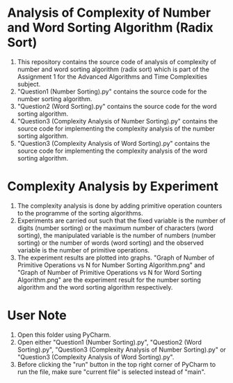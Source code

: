 # Analysis of Complexity of Number and Word Sorting Algorithm (Radix Sort)
1. This repository contains the source code of analysis of complexity of number and word sorting algorithm (radix sort) which is part of the Assignment 1 for the Advanced Algorithms and Time Complexities subject.  
2. "Question1 (Number Sorting).py" contains the source code for the number sorting algorithm.
3. "Question2 (Word Sorting).py" contains the source code for the word sorting algorithm.
4. "Question3 (Complexity Analysis of Number Sorting).py" contains the source code for implementing the complexity analysis of the number sorting algorithm.
5. "Question3 (Complexity Analysis of Word Sorting).py" contains the source code for implementing the complexity analysis of the word sorting algorithm.

# Complexity Analysis by Experiment
1. The complexity analysis is done by adding primitive operation counters to the programme of the sorting algorithms. 
2. Experiments are carried out such that the fixed variable is the number of digits (number sorting) or the maximum number of characters (word sorting), the manipulated variable is the number of numbers (number sorting) or the number of words (word sorting) and the observed variable is the number of primitive operations.
3. The experiment results are plotted into graphs. "Graph of Number of Primitive Operations vs N for Number Sorting Algorithm.png" and "Graph of Number of Primitive Operations vs N for Word Sorting Algorithm.png" are the experiment result for the number sorting algorithm and the word sorting algorithm respectively.

# User Note
1. Open this folder using PyCharm.
2. Open either "Question1 (Number Sorting).py", "Question2 (Word Sorting).py", "Question3 (Complexity Analysis of Number Sorting).py" or "Question3 (Complexity Analysis of Word Sorting).py".
3. Before clicking the "run" button in the top right corner of PyCharm to run the file, make sure "current file" is selected instead of "main".
